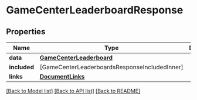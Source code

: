# GameCenterLeaderboardResponse

## Properties
Name | Type | Description | Notes
------------ | ------------- | ------------- | -------------
**data** | [**GameCenterLeaderboard**](GameCenterLeaderboard.md) |  | 
**included** | [GameCenterLeaderboardsResponseIncludedInner] |  | [optional] 
**links** | [**DocumentLinks**](DocumentLinks.md) |  | 

[[Back to Model list]](../README.md#documentation-for-models) [[Back to API list]](../README.md#documentation-for-api-endpoints) [[Back to README]](../README.md)


